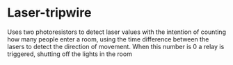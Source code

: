 # Laser-tripwire

Uses two photoresistors to detect laser values with the intention of counting how many people enter a room, using the time difference between the lasers to detect the direction of movement. When this number is 0 a relay is triggered, shutting off the lights in the room 